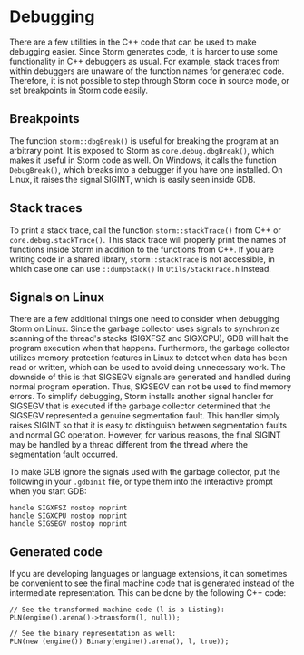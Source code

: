 Debugging
==========

There are a few utilities in the C++ code that can be used to make debugging easier. Since Storm
generates code, it is harder to use some functionality in C++ debuggers as usual. For example, stack
traces from within debuggers are unaware of the function names for generated code. Therefore, it is
not possible to step through Storm code in source mode, or set breakpoints in Storm code easily.


Breakpoints
------------

The function `storm::dbgBreak()` is useful for breaking the program at an arbitrary point. It is
exposed to Storm as `core.debug.dbgBreak()`, which makes it useful in Storm code as well. On
Windows, it calls the function `DebugBreak()`, which breaks into a debugger if you have one
installed. On Linux, it raises the signal SIGINT, which is easily seen inside GDB.


Stack traces
-------------

To print a stack trace, call the function `storm::stackTrace()` from C++ or
`core.debug.stackTrace()`. This stack trace will properly print the names of functions inside Storm
in addition to the functions from C++. If you are writing code in a shared library,
`storm::stackTrace` is not accessible, in which case one can use `::dumpStack()` in
`Utils/StackTrace.h` instead.


Signals on Linux
-----------------

There are a few additional things one need to consider when debugging Storm on Linux. Since the
garbage collector uses signals to synchronize scanning of the thread's stacks (SIGXFSZ and SIGXCPU),
GDB will halt the program execution when that happens. Furthermore, the garbage collector utilizes
memory protection features in Linux to detect when data has been read or written, which can be used
to avoid doing unnecessary work. The downside of this is that SIGSEGV signals are generated and
handled during normal program operation. Thus, SIGSEGV can not be used to find memory errors. To
simplify debugging, Storm installs another signal handler for SIGSEGV that is executed if the
garbage collector determined that the SIGSEGV represented a genuine segmentation fault. This handler
simply raises SIGINT so that it is easy to distinguish between segmentation faults and normal GC
operation. However, for various reasons, the final SIGINT may be handled by a thread different from
the thread where the segmentation fault occurred.

To make GDB ignore the signals used with the garbage collector, put the following in your `.gdbinit`
file, or type them into the interactive prompt when you start GDB:

```
handle SIGXFSZ nostop noprint
handle SIGXCPU nostop noprint
handle SIGSEGV nostop noprint
```


Generated code
---------------

If you are developing languages or language extensions, it can sometimes be convenient to see the
final machine code that is generated instead of the intermediate representation. This can be done by
the following C++ code:

```
// See the transformed machine code (l is a Listing):
PLN(engine().arena()->transform(l, null));

// See the binary representation as well:
PLN(new (engine()) Binary(engine().arena(), l, true));
```
